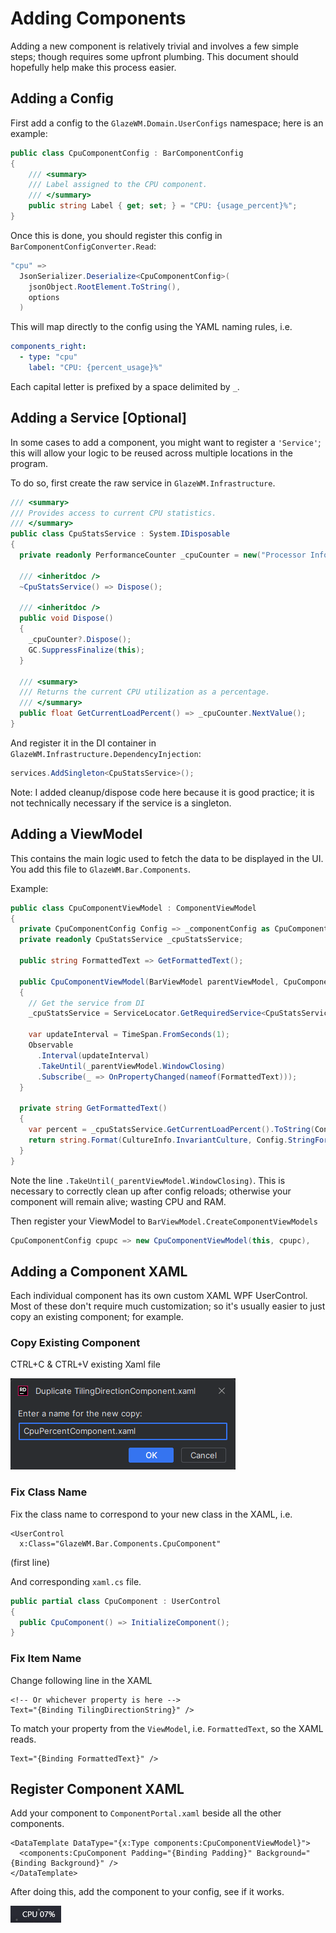 ﻿# Adding Components

Adding a new component is relatively trivial and involves a few simple steps; though requires some upfront plumbing. This document should hopefully help make this process easier.

## Adding a Config

First add a config to the `GlazeWM.Domain.UserConfigs` namespace; here is an example:

```csharp
public class CpuComponentConfig : BarComponentConfig
{
    /// <summary>
    /// Label assigned to the CPU component.
    /// </summary>
    public string Label { get; set; } = "CPU: {usage_percent}%";
}
```

Once this is done, you should register this config in `BarComponentConfigConverter.Read`:

```csharp
"cpu" =>
  JsonSerializer.Deserialize<CpuComponentConfig>(
    jsonObject.RootElement.ToString(),
    options
  )
```

This will map directly to the config using the YAML naming rules, i.e.

```yaml
components_right:
  - type: "cpu"
    label: "CPU: {percent_usage}%"
```

Each capital letter is prefixed by a space delimited by `_`.

## Adding a Service [Optional]

In some cases to add a component, you might want to register a `'Service'`; this will allow your logic to be reused across multiple locations in the program.

To do so, first create the raw service in `GlazeWM.Infrastructure`.

```csharp
/// <summary>
/// Provides access to current CPU statistics.
/// </summary>
public class CpuStatsService : System.IDisposable
{
  private readonly PerformanceCounter _cpuCounter = new("Processor Information", "% Processor Utility", "_Total");

  /// <inheritdoc />
  ~CpuStatsService() => Dispose();

  /// <inheritdoc />
  public void Dispose()
  {
    _cpuCounter?.Dispose();
    GC.SuppressFinalize(this);
  }

  /// <summary>
  /// Returns the current CPU utilization as a percentage.
  /// </summary>
  public float GetCurrentLoadPercent() => _cpuCounter.NextValue();
}
```

And register it in the DI container in `GlazeWM.Infrastructure.DependencyInjection`:

```csharp
services.AddSingleton<CpuStatsService>();
```

Note: I added cleanup/dispose code here because it is good practice; it is not technically necessary if the service is a singleton.

## Adding a ViewModel

This contains the main logic used to fetch the data to be displayed in the UI.
You add this file to `GlazeWM.Bar.Components`.

Example:

```csharp
public class CpuComponentViewModel : ComponentViewModel
{
  private CpuComponentConfig Config => _componentConfig as CpuComponentConfig;
  private readonly CpuStatsService _cpuStatsService;

  public string FormattedText => GetFormattedText();

  public CpuComponentViewModel(BarViewModel parentViewModel, CpuComponentConfig config) : base(parentViewModel, config)
  {
    // Get the service from DI
    _cpuStatsService = ServiceLocator.GetRequiredService<CpuStatsService>();

    var updateInterval = TimeSpan.FromSeconds(1);
    Observable
      .Interval(updateInterval)
      .TakeUntil(_parentViewModel.WindowClosing)
      .Subscribe(_ => OnPropertyChanged(nameof(FormattedText)));
  }

  private string GetFormattedText()
  {
    var percent = _cpuStatsService.GetCurrentLoadPercent().ToString(Config.NumberFormat, CultureInfo.InvariantCulture);
    return string.Format(CultureInfo.InvariantCulture, Config.StringFormat, percent);
  }
}
```

Note the line `.TakeUntil(_parentViewModel.WindowClosing)`. This is necessary to correctly clean up after config reloads; otherwise your component will remain alive; wasting CPU and RAM.

Then register your ViewModel to `BarViewModel.CreateComponentViewModels`

```csharp
CpuComponentConfig cpupc => new CpuComponentViewModel(this, cpupc),
```

## Adding a Component XAML

Each individual component has its own custom XAML WPF UserControl.
Most of these don't require much customization; so it's usually easier to just copy an existing component; for example.

### Copy Existing Component

CTRL+C & CTRL+V existing Xaml file

![Duplicate XAML](./docs/images/duplicate_xaml.png)

### Fix Class Name

Fix the class name to correspond to your new class in the XAML, i.e.

```xaml
<UserControl
  x:Class="GlazeWM.Bar.Components.CpuComponent"
```

(first line)

And corresponding `xaml.cs` file.

```csharp
public partial class CpuComponent : UserControl
{
  public CpuComponent() => InitializeComponent();
}
```

### Fix Item Name

Change following line in the XAML

```xaml
<!-- Or whichever property is here -->
Text="{Binding TilingDirectionString}" />
```

To match your property from the `ViewModel`, i.e. `FormattedText`, so the XAML reads.

```xaml
Text="{Binding FormattedText}" />
```

## Register Component XAML

Add your component to `ComponentPortal.xaml` beside all the other components.

```xaml
<DataTemplate DataType="{x:Type components:CpuComponentViewModel}">
  <components:CpuComponent Padding="{Binding Padding}" Background="{Binding Background}" />
</DataTemplate>
```

After doing this, add the component to your config, see if it works.

![Working CPU Indicator](./docs/images/working_cpu_indicator.png)
